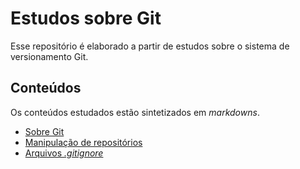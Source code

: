# Estudos sobre Git

Esse repositório é elaborado a partir de estudos sobre o sistema de versionamento Git.

## Conteúdos

Os conteúdos estudados estão sintetizados em _markdowns_.

- [Sobre Git](markdowns/sobre-git.md)
- [Manipulação de repositórios](markdowns/manipulacao-de-repositorios.md)
- [Arquivos _.gitignore_](markdowns/arquivos-gitignore.md)
